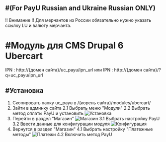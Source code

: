#(For PayU Russian and Ukraine Russian ONLY)
------

!! Внимание !!
Для мерчантов из России обязательно нужно указать ссылку LU и валюту мерчанта.

#Модуль для CMS Drupal 6 Ubercart 
======

IPN : http://{домен сайта}/uc_payu/ipn_url
или
IPN : http://{домен сайта}/?q=uc_payu/ipn_url



#Установка
-------------
1. Скопировать папку uc_payu в /{корень сайта}/modules/ubercart/
2. Зайти в админку сайта
2.1 Выбрать меню "Модули"
2.2 Выбрать метод оплаты PayU и установить
![Установка][0]
3. Перейти в раздел "Магазин"
![Магазин][1]
3.1 Выбрать настройку PayU
3.2 Ввести данные для конфигурации модуля
![Конфигурация][2]
4. Вернутся в раздел "Магазин"
4.1 Выбрать настройку "Платежные методы"
![Платежи][3]
4.2 Включить метод PayU



[0]: https://raw.github.com/PayUUA/drupal7-uc/master/screenshot0.png
[1]: https://raw.github.com/PayUUA/drupal7-uc/master/screenshot1.png
[2]: https://raw.github.com/PayUUA/drupal7-uc/master/screenshot2.png
[3]: https://raw.github.com/PayUUA/drupal7-uc/master/screenshot3.png
